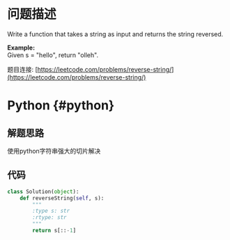 # 问题描述

Write a function that takes a string as input and returns the string reversed.

**Example:**  
Given s = "hello", return "olleh".

题目连接: [https://leetcode.com/problems/reverse-string/](https://leetcode.com/problems/reverse-string/)

# Python {#python}

## 解题思路

使用python字符串强大的切片解决

## 代码

```py
class Solution(object):
    def reverseString(self, s):
        """
        :type s: str
        :rtype: str
        """
        return s[::-1]
```



